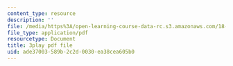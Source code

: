 ```yaml
---
content_type: resource
description: ''
file: /media/https%3A/open-learning-course-data-rc.s3.amazonaws.com/18-065-matrix-methods-in-data-analysis-signal-processing-and-machine-learning-spring-2018/ade37003589b2c2d0030ea38cea605b0_xaSL8yFgqig.pdf
file_type: application/pdf
resourcetype: Document
title: 3play pdf file
uid: ade37003-589b-2c2d-0030-ea38cea605b0
---
```

